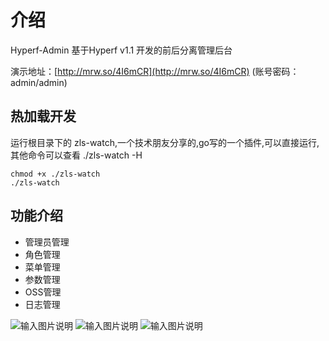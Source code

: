 # 介绍

Hyperf-Admin 基于Hyperf v1.1 开发的前后分离管理后台

演示地址：[http://mrw.so/4I6mCR](http://mrw.so/4I6mCR) (账号密码：admin/admin)

## 热加载开发

运行根目录下的 zls-watch,一个技术朋友分享的,go写的一个插件,可以直接运行,其他命令可以查看 ./zls-watch -H

    chmod +x ./zls-watch
    ./zls-watch

## 功能介绍

- 管理员管理
- 角色管理
- 菜单管理
- 参数管理
- OSS管理
- 日志管理

![输入图片说明](https://raw.githubusercontent.com/penghcheng/hyperf-admin/master/screenshot/login.png "01.png")
![输入图片说明](https://raw.githubusercontent.com/penghcheng/hyperf-admin/master/screenshot/user.png "01.png")
![输入图片说明](https://raw.githubusercontent.com/penghcheng/hyperf-admin/master/screenshot/echarts.png "01.png")






  




   
